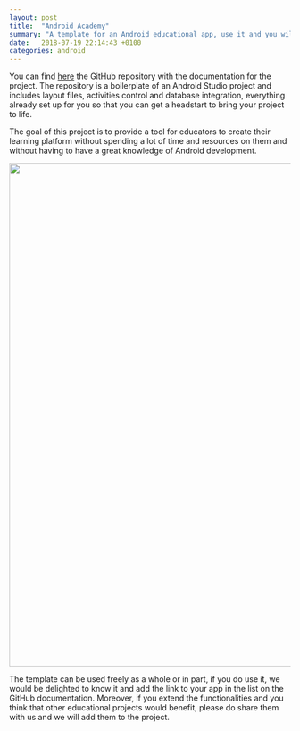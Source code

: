 ```yaml
---
layout: post
title:  "Android Academy"
summary: "A template for an Android educational app, use it and you will only need to focus on the contents of your courses in order to quickly launch your app idea"
date:   2018-07-19 22:14:43 +0100
categories: android
---
```


You can find [here](https://github.com/gcorso/android_academy) the GitHub repository with the documentation for the project. The repository is a boilerplate of an Android Studio project and includes layout files, activities control and database integration, everything already set up for you so that you can get a headstart to bring your project to life. 

The goal of this project is to provide a tool for educators to create their learning platform without spending a lot of time and resources on them and without having to have a great knowledge of Android development.

<p align="center">
  <img width="900"  src="https://raw.githubusercontent.com/gcorso/android_academy/master/images/show1.jpg">
</p>

The template can be used freely as a whole or in part, if you do use it, we would be delighted to know it and add the link to your app in the list on the GitHub documentation. Moreover, if you extend the functionalities and you think that other educational projects would benefit, please do share them with us and we will add them to the project. 

